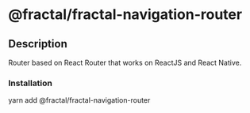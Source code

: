 # @fractal/fractal-navigation-router

## Description

Router based on React Router that works on ReactJS and React Native.

### Installation

yarn add @fractal/fractal-navigation-router
